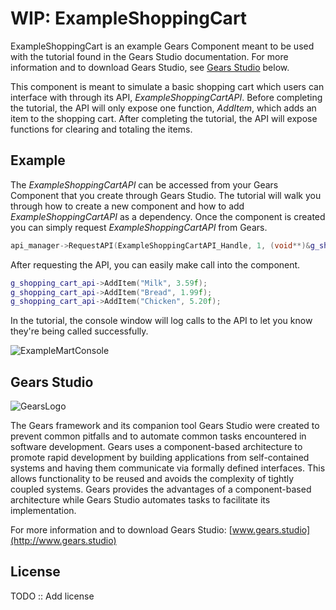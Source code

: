 WIP: ExampleShoppingCart
=============
ExampleShoppingCart is an example Gears Component meant to be used with the tutorial found in the Gears Studio documentation. For more information and to download Gears Studio, see [Gears Studio](#gears-studio) below.

This component is meant to simulate a basic shopping cart which users can interface with through its API, *ExampleShoppingCartAPI*. Before completing the tutorial, the API will only expose one function, *AddItem*, which adds an item to the shopping cart. After completing the tutorial, the API will expose functions for clearing and totaling the items.

Example
--------
The *ExampleShoppingCartAPI* can be accessed from your Gears Component that you create through Gears Studio. The tutorial will walk you through how to create a new component and how to add *ExampleShoppingCartAPI* as a dependency. Once the component is created you can simply request *ExampleShoppingCartAPI* from Gears.
```cpp
api_manager->RequestAPI(ExampleShoppingCartAPI_Handle, 1, (void**)&g_shopping_cart_api);
```

After requesting the API, you can easily make call into the component.
```cpp
g_shopping_cart_api->AddItem("Milk", 3.59f);
g_shopping_cart_api->AddItem("Bread", 1.99f);
g_shopping_cart_api->AddItem("Chicken", 5.20f);
```

In the tutorial, the console window will log calls to the API to let you know they're being called successfully.

![ExampleMartConsole](/uploads/80626d10d4470da3f2b9242a532fe6b8/ExampleMartConsole.png)

Gears Studio
--------
![GearsLogo](/uploads/0df62fb11daf6ee6673c5aaa5a1e8e5f/GearsStudioInstaller.bmp)

The Gears framework and its companion tool Gears Studio were created to prevent common pitfalls and to automate common tasks encountered in software development. Gears uses a component-based architecture to promote rapid development by building applications from self-contained systems and having them communicate via formally defined interfaces. This allows functionality to be reused and avoids the complexity of tightly coupled systems. Gears provides the advantages of a component-based architecture while Gears Studio automates tasks to facilitate its implementation.

For more information and to download Gears Studio: [www.gears.studio](http://www.gears.studio)

License
--------
TODO :: Add license
